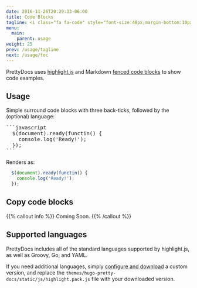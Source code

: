 ```yaml
---
date: 2016-11-26T20:29:33-06:00
title: Code Blocks
tagline: <i class="fa fa-code" style="font-size:48px;margin-bottom:10px;"></i><br/>Show, don't tell. PrettyDocs features beautiful code formatting and syntax highlighting.<br/>Functionality is key too - it also allows for copying code blocks to the user's clipboard.
menu:
  main:
    parent: usage
weight: 25
prev: /usage/tagline
next: /usage/toc
---
```


PrettyDocs uses [highlight.js](https://highlightjs.org/) and Markdown [fenced code blocks](https://help.github.com/articles/creating-and-highlighting-code-blocks/) to show code examples.

## Usage

Simple surround code blocks with three back-ticks, followed by the (optional) language:

<pre>
```javascript
  $(document).ready(functin() {
    console.log('Ready!');
  });
```
</pre>

Renders as:

```javascript
  $(document).ready(functin() {
    console.log('Ready!');
  });
```

## Copy code blocks

{{% callout info %}}
Coming Soon.
{{% /callout %}}

## Supported languages

PrettyDocs includes all of the standard languages supported by highlight.js, as well as Groovy, Go, and YAML.

If you need additional languages, simply [configure and download](https://highlightjs.org/download/) a custom version, and replace the `themes/hugo-pretty-docs/static/js/highlight.pack.js` file with your downloaded version.
